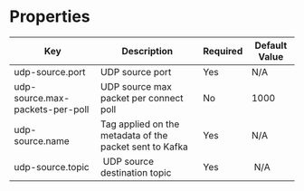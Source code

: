 # Properties

| Key | Description | Required | Default Value |
| --- | ----------- | -------- | ------------- |
| udp-source.port  | UDP source port  | Yes | N/A |
| udp-source.max-packets-per-poll  | UDP source max packet per connect poll  | No | 1000 |
| udp-source.name | Tag applied on the metadata of the packet sent to Kafka | Yes | N/A |
| udp-source.topic | UDP source destination topic | Yes | N/A |